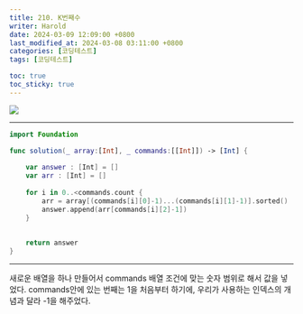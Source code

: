 ```yaml
---
title: 210. K번째수
writer: Harold
date: 2024-03-09 12:09:00 +0800
last_modified_at: 2024-03-08 03:11:00 +0800
categories: [코딩테스트]
tags: [코딩테스트]

toc: true
toc_sticky: true
---
```

![](https://velog.velcdn.com/images/haroldfromk/post/20b89f01-a15c-426a-8724-558a496dc31d/image.png)

---
```swift
import Foundation

func solution(_ array:[Int], _ commands:[[Int]]) -> [Int] {
    
    var answer : [Int] = []
    var arr : [Int] = []
    
    for i in 0..<commands.count {
        arr = array[(commands[i][0]-1)...(commands[i][1]-1)].sorted()
        answer.append(arr[commands[i][2]-1])
    }
       
    
    return answer
}
```
---
새로운 배열을 하나 만들어서 commands 배열 조건에 맞는 숫자 범위로 해서 값을 넣었다.
commands안에 있는 번째는 1을 처음부터 하기에, 우리가 사용하는 인덱스의 개념과 달라 -1을 해주었다.